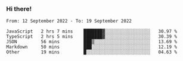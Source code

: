 ### Hi there!

<!--START_SECTION:waka-->

```text
From: 12 September 2022 - To: 19 September 2022

JavaScript   2 hrs 7 mins    ███████▓░░░░░░░░░░░░░░░░░   30.97 %
TypeScript   2 hrs 5 mins    ███████▓░░░░░░░░░░░░░░░░░   30.39 %
JSON         56 mins         ███▒░░░░░░░░░░░░░░░░░░░░░   13.69 %
Markdown     50 mins         ███░░░░░░░░░░░░░░░░░░░░░░   12.19 %
Other        19 mins         █░░░░░░░░░░░░░░░░░░░░░░░░   04.63 %
```

<!--END_SECTION:waka-->
